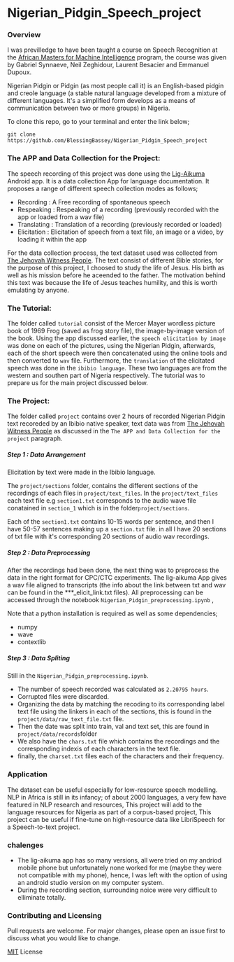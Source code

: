 # Nigerian_Pidgin_Speech_project

### Overview

I was previlledge to have been taught a course on Speech Recognition at the [African Masters for Machine Intelligence](https://aimsammi.org/) program, the course was given by Gabriel Synnaeve, Neil Zeghidour, Laurent Besacier and Emmanuel Dupoux.

Nigerian Pidgin or Pidgin (as most people call it) is an English-based pidgin and creole language (a stable natural language developed from a mixture of different languages. It's a simplified form develops as a means of communication between two or more groups) in Nigeria. 

To clone this repo, go to your terminal and enter the link below;

```git
git clone https://github.com/BlessingBassey/Nigerian_Pidgin_Speech_project
```
### The APP and Data Collection for the Project:

The speech recording of this project was done using the 
[Lig-Aikuma](https://lig-aikuma.imag.fr/tutorial/) Android app. It is a data collection App for language documentation. It proposes a range of different speech collection modes as follows;

- Recording : A Free recording of spontaneous speech
- Respeaking : Respeaking of a recording (previously recorded with the app or loaded from a wav file)
- Translating : Translation of a recording (previously recorded or loaded)
- Elicitation : Elicitation of speech from a text file, an image or a video, by loading it within the app

For the data collection process, the text dataset used was collected from [The Jehovah Witness People](https://www.jw.org/pcm/wetin-we-get/different-different-book/jesus/). The text consist of different Bible stories, for the purpose of this project, I choosed to study the life of Jesus. His birth as well as his mission before he aceended to the father. The motivation behind this text was because the life of Jesus teaches humility, and this is worth emulating by anyone. 

### The Tutorial:

The folder called `tutorial` consist of the Mercer Mayer wordless picture book of 1969 Frog (saved as frog story file), the image-by-image version of the book. Using the app discussed earlier, the `speech elicitation by image` was done on each of the pictures, using the Nigerian Pidgin, afterwards, each of the short speech were then concatenated using the online tools and then converted to `wav` file. Furthermore, the `translation` of the elicitated speech was done in the `ibibio language`. These two languages are from the western and southen part of Nigeria respectively. The tutorial was to prepare us for the main project discussed below.

### The Project:

The folder called `project` contains over 2 hours of recorded Nigerian Pidgin text recoreded by an Ibibio native speaker, text data was from [The Jehovah Witness People](https://www.jw.org/pcm/wetin-we-get/different-different-book/jesus/) as discussed in the `The APP and Data Collection for the project` paragraph.

##### Step 1 : Data Arrangement
Elicitation by text were made in the Ibibio language. 
 
The `project/sections` folder, contains the different sections of the recordings of each files in `project/text_files`. In the `project/text_files` each text file e.g `section1.txt` corresponds to the audio wave file conatained in `section_1` which is in the folder`project/sections`. 

Each of the `section1.txt` contains 10-15 words per sentence, and then I have 50-57 sentences making up a `section.txt` file. in all I have 20 sections of txt file with it's corresponding 20 sections of audio wav recordings. 
 
##### Step 2 : Data Preprocessing
 
After the recordings had been done, the next thing was to preprocess the data in the right format for CPC/CTC experiments. The lig-aikuma  App gives a wav file aligned to transcripts (the info about the link between txt and wav can be found in the ***_elicit_link.txt files). All preprocessing can be accessed through the notebook `Nigerian_Pidgin_preprocessing.ipynb` , 
 
Note that a python installation is required as well as some dependencies;

- numpy
- wave
- contextlib


##### Step 3 : Data Spliting

Still in the `Nigerian_Pidgin_preprocessing.ipynb`.
- The number of speech recorded was calculated as `2.20795 hours`.
- Corrupted files were discarded.
- Organizing the data by matching the recoding to its corresponding label text file using the linkers in each of the sections, this is found in the `project/data/raw_text_file.txt` file.
- Then the date was split into train, val and text set, this are found in `project/data/records`folder
- We also have the `chars.txt` file which contains the recordings and the corresponding indexis of each characters in the text file. 
- finally, the `charset.txt` files each of the characters and their frequency.

### Application

The dataset can be useful especially for low-resource speech modelling. NLP in Africa is still in its infancy; of about 2000 languages, a very few have  featured  in  NLP  research  and  resources, This project will add to the language  resources  for  Nigeria  as  part  of  a  corpus-based  project, This project can be useful if fine-tune on high-resource data like LibriSpeech for a Speech-to-text project. 

### chalenges
- The lig-aikuma app has so many versions, all were tried on my andriod mobile phone but unfortunately none worked for me (maybe they were not compatible with my phone), hence, I was left with the option of using an android studio version on my computer system.
- During the recording section, surrounding noice were very difficult to elliminate totally.

### Contributing and Licensing

Pull requests are welcome. For major changes, please open an issue first to discuss what you would like to change.

[MIT](https://choosealicense.com/licenses/mit/) License
